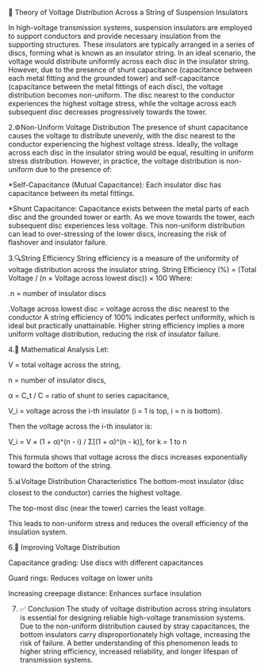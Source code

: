 📘 Theory of Voltage Distribution Across a String of Suspension Insulators

In high-voltage transmission systems, suspension insulators are employed to support conductors and provide necessary insulation from the supporting structures. These insulators are typically arranged in a series of discs, forming what is known as an insulator string.
In an ideal scenario, the voltage would distribute uniformly across each disc in the insulator string. However, due to the presence of shunt capacitance (capacitance between each metal fitting and the grounded tower) and self-capacitance (capacitance between the metal fittings of each disc), the voltage distribution becomes non-uniform. The disc nearest to the conductor experiences the highest voltage stress, while the voltage across each subsequent disc decreases progressively towards the tower.

2.⚙️Non-Uniform Voltage Distribution
The presence of shunt capacitance causes the voltage to distribute unevenly, with the disc nearest to the conductor experiencing the highest voltage stress.
Ideally, the voltage across each disc in the insulator string would be equal, resulting in uniform stress distribution. However, in practice, the voltage distribution is non-uniform due to the presence of:

*Self-Capacitance (Mutual Capacitance): Each insulator disc has capacitance between its metal fittings.

*Shunt Capacitance: Capacitance exists between the metal parts of each disc and the grounded tower or earth.
As we move towards the tower, each subsequent disc experiences less voltage. This non-uniform distribution can lead to over-stressing of the lower discs, increasing the risk of flashover and insulator failure.

3.🔍String Efficiency
String efficiency is a measure of the uniformity of voltage distribution across the insulator string.
String Efficiency (%) = (Total Voltage / (n × Voltage across lowest disc)) × 100
Where:

.n = number of insulator discs

.Voltage across lowest disc = voltage across the disc nearest to the conductor
A string efficiency of 100% indicates perfect uniformity, which is ideal but practically unattainable. Higher string efficiency implies a more uniform voltage distribution, reducing the risk of insulator failure.

4.🧮 Mathematical Analysis
Let:

V = total voltage across the string,

n = number of insulator discs,

α = C_t / C = ratio of shunt to series capacitance,

V_i = voltage across the i-th insulator (i = 1 is top, i = n is bottom).

Then the voltage across the i-th insulator is:

V_i = V × (1 + α)^(n - i) / Σ[(1 + α)^(n - k)], for k = 1 to n

This formula shows that voltage across the discs increases exponentially toward the bottom of the string.

5.📊Voltage Distribution Characteristics
The bottom-most insulator (disc closest to the conductor) carries the highest voltage.

The top-most disc (near the tower) carries the least voltage.

This leads to non-uniform stress and reduces the overall efficiency of the insulation system.


6.🔶 Improving Voltage Distribution

Capacitance grading: Use discs with different capacitances

Guard rings: Reduces voltage on lower units

Increasing creepage distance: Enhances surface insulation

7. ✅ Conclusion
The study of voltage distribution across string insulators is essential for designing reliable high-voltage transmission systems. Due to the non-uniform distribution caused by stray capacitances, the bottom insulators carry disproportionately high voltage, increasing the risk of failure.
A better understanding of this phenomenon leads to higher string efficiency, increased reliability, and longer lifespan of transmission systems.









